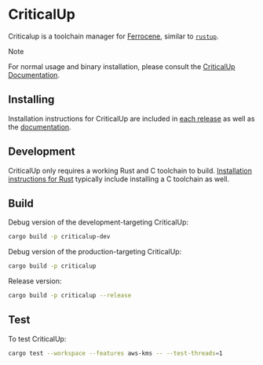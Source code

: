 <!-- SPDX-FileCopyrightText: The Ferrocene Developers -->
<!-- SPDX-License-Identifier: MIT OR Apache-2.0 -->

# CriticalUp

Criticalup is a toolchain manager for [Ferrocene][ferrocene], similar to [`rustup`][rustup].

> [!NOTE]  
>
> For normal usage and binary installation, please consult the [CriticalUp Documentation][criticalup-docs].

## Installing

Installation instructions for CriticalUp are included in [each release](https://github.com/ferrocene/criticalup/releases) as well as the [documentation][criticalup-docs].


## Development

CriticalUp only requires a working Rust and C toolchain to build. [Installation instructions for Rust][rust-install] typically include installing a C toolchain as well.

## Build

Debug version of the development-targeting CriticalUp:

```bash
cargo build -p criticalup-dev
```

Debug version of the production-targeting CriticalUp:

```bash
cargo build -p criticalup
```

Release version:

```bash
cargo build -p criticalup --release
```

## Test

To test CriticalUp:

```bash
cargo test --workspace --features aws-kms -- --test-threads=1
```

[criticalup-docs]: https://criticalup.ferrocene.dev/
[rustup]: https://github.com/rust-lang/rustup
[ferrocene]: https://ferrocene.dev/
[rust-install]: https://www.rust-lang.org/tools/install
